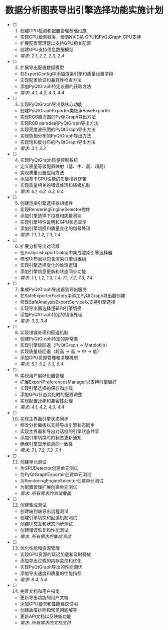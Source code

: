 # 数据分析图表导出引擎选择功能实施计划

- [ ] 1. 创建GPU检测和配置管理基础设施
  - 实现GPU检测器类，检测NVIDIA GPU和PyQtGraph GPU支持
  - 扩展配置管理器以支持GPU相关配置
  - 创建GPU支持信息数据模型
  - _需求: 2.1, 2.2, 2.3, 2.4_

- [ ] 2. 扩展导出配置数据模型
  - 在ExportConfig中添加渲染引擎和质量设置字段
  - 实现配置验证和兼容性检查方法
  - 添加PyQtGraph特定设置的获取方法
  - _需求: 4.1, 4.2, 4.3, 4.4_

- [ ] 3. 实现PyQtGraph导出器核心功能
  - 创建PyQtGraphExporter类继承BaseExporter
  - 实现RGB直方图的PyQtGraph导出方法
  - 实现RGB parade的PyQtGraph导出方法
  - 实现亮度波形图的PyQtGraph导出方法
  - 实现色相分布的PyQtGraph导出方法
  - 实现饱和度分布的PyQtGraph导出方法
  - _需求: 3.1, 3.2_

- [ ] 4. 实现PyQtGraph质量控制系统
  - 定义质量等级配置映射（低、中、高、超高）
  - 实现质量设置应用方法
  - 添加基于GPU性能的质量推荐逻辑
  - 实现质量相关的错误处理和降级机制
  - _需求: 6.1, 6.2, 6.3, 6.4_

- [ ] 5. 创建渲染引擎选择器UI组件
  - 实现RenderingEngineSelector控件
  - 添加引擎选择下拉框和质量滑块
  - 实现引擎特性说明和GPU状态显示
  - 添加引擎切换和质量变化的信号处理
  - _需求: 1.1, 1.2, 1.3, 1.4_

- [ ] 6. 扩展分析导出对话框
  - 在AnalysisExportDialog中集成渲染引擎选择器
  - 修改UI布局以包含渲染引擎设置组
  - 实现引擎选择变化的处理逻辑
  - 添加引擎信息更新和状态同步功能
  - _需求: 1.1, 1.2, 1.3, 1.4, 7.1, 7.2, 7.3, 7.4_

- [ ] 7. 集成PyQtGraph导出器到导出服务
  - 在SafeExporterFactory中添加PyQtGraph导出器创建
  - 修改SafeAnalysisExportService以支持引擎选择
  - 实现导出器选择逻辑和引擎切换
  - 添加PyQtGraph特定的错误处理
  - _需求: 3.3, 3.4_

- [ ] 8. 实现错误处理和回退机制
  - 创建PyQtGraph特定的异常类
  - 实现引擎级回退（PyQtGraph → Matplotlib）
  - 实现质量级回退（超高 → 高 → 中 → 低）
  - 添加GPU资源管理和清理机制
  - _需求: 5.1, 5.2, 5.3, 5.4_

- [ ] 9. 实现用户偏好设置管理
  - 扩展ExportPreferencesManager以支持引擎偏好
  - 实现引擎选择的保存和加载
  - 添加GPU状态变化时的配置调整
  - 实现配置迁移和兼容性处理
  - _需求: 4.1, 4.2, 4.3, 4.4_

- [ ] 10. 实现主界面引擎状态同步
  - 修改分析面板以支持导出引擎状态同步
  - 实现主界面和导出对话框的引擎状态共享
  - 添加引擎切换时的状态更新通知
  - 确保引擎显示信息的一致性
  - _需求: 7.1, 7.2, 7.3, 7.4_

- [ ] 11. 创建单元测试
  - 为GPUDetector创建单元测试
  - 为PyQtGraphExporter创建单元测试
  - 为RenderingEngineSelector创建单元测试
  - 为配置管理扩展创建单元测试
  - _需求: 所有需求的测试覆盖_

- [ ] 12. 创建集成测试
  - 创建端到端导出流程测试
  - 创建引擎切换和回退机制测试
  - 创建UI交互和状态同步测试
  - 创建错误恢复和性能测试
  - _需求: 所有需求的集成测试_

- [ ] 13. 优化性能和资源管理
  - 实现GPU资源的延迟加载和及时释放
  - 添加导出过程的内存监控和优化
  - 实现PyQtGraph导出的性能调优
  - 添加导出速度和质量的性能指标
  - _需求: 6.4, 5.4_

- [ ] 14. 完善文档和用户指南
  - 更新导出功能的用户文档
  - 添加GPU要求和性能建议说明
  - 创建故障排除和常见问题解答
  - 更新API文档以反映新功能
  - _需求: 所有需求的文档支持_